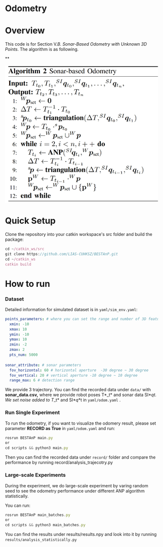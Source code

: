 # Odometry

# Overview

This code is for Section V.*B. Sonar-Based Odometry with Unknown 3D Points*. The algorithm is as following.

 **

![image.png](./fig/algorithm.jpg)

# Quick Setup

Clone the repository into your catkin workspace's src folder and build the package:

```jsx
cd ~/catkin_ws/src
git clone https://github.com/LIAS-CUHKSZ/BESTAnP.git
cd ~/catkin_ws
catkin build
```

# How to run

### Dataset

Detailed information for simulated dataset is in `yaml/sim_env.yaml`:

```yaml
points_parameters: # where you can set the range and number of 3D feature points
  xmin: -10
  xmax: 10
  ymin: -10
  ymax: 10
  zmin: -2
  zmax: 2
  pts_num: 5000

sonar_attribute: # sonar parameters 
  fov_horizontal: 60 # horizontal aperture  -30 degree ~ 30 degree
  fov_vertical: 20 # vertical aperture -10 degree ~ 10 degree
  range_max: 6 # detection range
```

We provide 3 trajectory. You can find the recorded data under `data/` with **sonar_data.csv,** where we provide robot poses T*_t* and sonar data SI*_q_*t. We set noise added to  T*_t* and SI*_q_*t in `yaml/odom.yaml` .

### Run Single Experiment

To run the odometry, if you want to visualize the odomery result, please set parameter **RECORD as True** in `yaml/odom.yaml`  and run:

```jsx
rosrun BESTAnP main.py
or 
cd scripts && python3 main.py
```

Then you can find the recorded data under `record/` folder and compare the performance by running record/analysis_trajecotry.py

### Large-scale Experiments

During the experiment, we do large-scale experiment by varing random seed to see the odometry  performance under different ANP algorithm statistically.

You can run:

```jsx
rosrun BESTAnP main_batches.py
or 
cd scripts && python3 main_batches.py
```

You can find the results under results/results.npy and look into it by running `results/analysis_statistically.py`